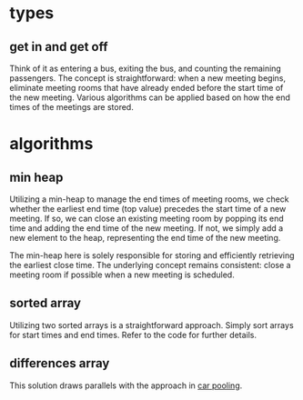 # types
## get in and get off
Think of it as entering a bus, exiting the bus, and counting the remaining passengers. The concept is straightforward: when a new meeting begins, eliminate meeting rooms that have already ended before the start time of the new meeting. Various algorithms can be applied based on how the end times of the meetings are stored.

# algorithms
## min heap
Utilizing a min-heap to manage the end times of meeting rooms, we check whether the earliest end time (top value) precedes the start time of a new meeting. If so, we can close an existing meeting room by popping its end time and adding the end time of the new meeting. If not, we simply add a new element to the heap, representing the end time of the new meeting. 

The min-heap here is solely responsible for storing and efficiently retrieving the earliest close time. The underlying concept remains consistent: close a meeting room if possible when a new meeting is scheduled.

## sorted array
Utilizing two sorted arrays is a straightforward approach. Simply sort arrays for start times and end times. Refer to the code for further details.

## differences array
This solution draws parallels with the approach in [car pooling](../Car_Pooling/readme.md#differences-array).
